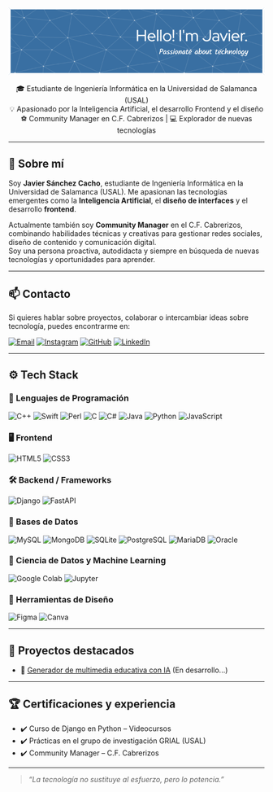 <p align="center">
  <img src="https://github.com/Javito222/Javito222/blob/main/github-header-image.png" alt="Header Javier" />
</p>

<p align="center">
  🎓 Estudiante de Ingeniería Informática en la Universidad de Salamanca (USAL)<br>
  💡 Apasionado por la Inteligencia Artificial, el desarrollo Frontend y el diseño<br>
  ⚽ Community Manager en C.F. Cabrerizos | 💻 Explorador de nuevas tecnologías
</p>


---

## 🧠 Sobre mí

Soy **Javier Sánchez Cacho**, estudiante de Ingeniería Informática en la Universidad de Salamanca (USAL). Me apasionan las tecnologías emergentes como la **Inteligencia Artificial**, el **diseño de interfaces** y el desarrollo **frontend**.

Actualmente también soy **Community Manager** en el C.F. Cabrerizos, combinando habilidades técnicas y creativas para gestionar redes sociales, diseño de contenido y comunicación digital.  
Soy una persona proactiva, autodidacta y siempre en búsqueda de nuevas tecnologías y oportunidades para aprender.

---

## 📫 Contacto

Si quieres hablar sobre proyectos, colaborar o intercambiar ideas sobre tecnología, puedes encontrarme en:

[![Email](https://img.shields.io/badge/email-javiiisc22@gmail.com-D14836?style=flat&logo=gmail&logoColor=white)](mailto:javiiisc22@gmail.com)
[![Instagram](https://img.shields.io/badge/@jaaviisc-Instagram-E4405F?style=flat&logo=instagram&logoColor=white)](https://instagram.com/jaaviisc)
[![GitHub](https://img.shields.io/badge/GitHub-Javito222-181717?style=flat&logo=github)](https://github.com/Javito222)
[![LinkedIn](https://img.shields.io/badge/LinkedIn-Javier_Sánchez_Cacho-0A66C2?style=flat&logo=linkedin&logoColor=white)](https://www.linkedin.com/in/javier-sánchez-cacho-b404932b3)


---

## ⚙️ Tech Stack

### 🧾 Lenguajes de Programación  
![C++](https://img.shields.io/badge/C++-00599C?logo=c%2B%2B&logoColor=white) ![Swift](https://img.shields.io/badge/Swift-FA7343?logo=swift&logoColor=white) ![Perl](https://img.shields.io/badge/Perl-39457E?logo=perl&logoColor=white) ![C](https://img.shields.io/badge/C-00599C?logo=c&logoColor=white) ![C#](https://img.shields.io/badge/C%23-239120?logo=c-sharp&logoColor=white) ![Java](https://img.shields.io/badge/Java-007396?logo=java&logoColor=white) ![Python](https://img.shields.io/badge/Python-3776AB?logo=python&logoColor=white) ![JavaScript](https://img.shields.io/badge/JavaScript-F7DF1E?logo=javascript&logoColor=black)

### 🖥️ Frontend  
![HTML5](https://img.shields.io/badge/HTML5-E34F26?logo=html5&logoColor=white) ![CSS3](https://img.shields.io/badge/CSS3-1572B6?logo=css3&logoColor=white)

### 🛠 Backend / Frameworks  
![Django](https://img.shields.io/badge/Django-092E20?logo=django&logoColor=white) ![FastAPI](https://img.shields.io/badge/FastAPI-009688?logo=fastapi&logoColor=white)

### 💾 Bases de Datos  
![MySQL](https://img.shields.io/badge/MySQL-4479A1?logo=mysql&logoColor=white) ![MongoDB](https://img.shields.io/badge/MongoDB-47A248?logo=mongodb&logoColor=white) ![SQLite](https://img.shields.io/badge/SQLite-003B57?logo=sqlite&logoColor=white) ![PostgreSQL](https://img.shields.io/badge/PostgreSQL-336791?logo=postgresql&logoColor=white) ![MariaDB](https://img.shields.io/badge/MariaDB-003545?logo=mariadb&logoColor=white) ![Oracle](https://img.shields.io/badge/Oracle-F80000?logo=oracle&logoColor=white)

### 🧠 Ciencia de Datos y Machine Learning  
![Google Colab](https://img.shields.io/badge/Google_Colab-F9AB00?logo=googlecolab&logoColor=white) ![Jupyter](https://img.shields.io/badge/Jupyter-F37626?logo=jupyter&logoColor=white)


### 🎨 Herramientas de Diseño  
![Figma](https://img.shields.io/badge/Figma-F24E1E?logo=figma&logoColor=white) ![Canva](https://img.shields.io/badge/Canva-00C4CC?logo=canva&logoColor=white)

---

## 📂 Proyectos destacados

- 🧠 [Generador de multimedia educativa con IA](https://github.com/Javito222/...) (En desarrollo...)

---

## 🏆 Certificaciones y experiencia

- ✔️ Curso de Django en Python – Videocursos  
- ✔️ Prácticas en el grupo de investigación GRIAL (USAL)  
- ✔️ Community Manager – C.F. Cabrerizos

---

> *“La tecnología no sustituye al esfuerzo, pero lo potencia.”*

